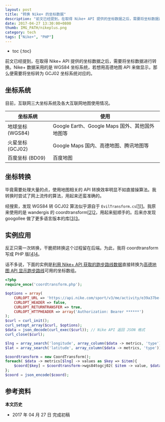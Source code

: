 ```yaml
---
layout: post
title: "转换 Nike+ 的坐标数据"
description: "前文已经提到，在取得 Nike+ API 提供的坐标数据之后，需要将坐标数据进行转换。Nike+ 数据采用的是 WGS84 坐标系统，若想用高德地图 API 来做显示，那么便需要将坐标转为 GCJ02 坐标系统对应的。"
date: 2017-04-27 13:30:00+0800
thumb: IMG_PATH/nikeplus.png
category: tech
tags: ["Nike+", "PHP"]
---
```


* toc
{:toc}

前文已经提到，在取得 Nike+ API 提供的坐标数据之后，需要将坐标数据进行转换。Nike+ 数据采用的是 WGS84 坐标系统，若想用高德地图 API 来做显示，那么便需要将坐标转为 GCJ02 坐标系统对应的。

## 坐标系统

目前，互联网三大坐标系统及各大互联网地图使用情况。

| 坐标系统         | 使用                                           |
|------------------|------------------------------------------------|
| 地球坐标 (WGS84) | Google Earth、Google Maps 国外、其他国外地图等 |
| 火星坐标 (GCJ02) | Google Maps 国内、高德地图、腾讯地图等         |
| 百度坐标 (BD09)  | 百度地图                                       |

## 坐标转换

毕竟需要处理大量的点，使用地图相关的 API 转换效率明显不如直接操算法。我转换时尝试了网上流传的算法，用起来还蛮准确的。

经搜索，发现 WGS84 转 GCJ02 算法似乎源自于 `EvilTransform.cs`[[1]][1]。我原来使用的是 wandergis 的 coordtransform[[2]][2]，用起来挺顺手的。后来亦发现 googollee 做了更多语言版本的库[[3]][3]。

## 实例应用

反正只需一次转换，干脆把转换这个过程留在后端。为此，我将 coordtransform 写成 PHP 版[[4]][4]。

话不多说，下面的实例是[利用 Nike+ API 获取的跑步路线数据](/use-nikeplus-api-to-get-coord.html)直接转换为[高德地图 API 显示跑步路线](/use-amap-api-to-show-running-line.html)可用的坐标数组。

```php
<?php
require_once('coordtransform.php');

$options = array(
    CURLOPT_URL => 'https://api.nike.com/sport/v3/me/activity/e39a37be-d4e8-4ef7-82cc-0b255c0f2834?metrics=longitude,latitude',
    CURLOPT_HEADER => false,
    CURLOPT_RETURNTRANSFER => true,
    CURLOPT_HTTPHEADER => array('Authorization: Bearer ******')
);
$curl = curl_init(); 
curl_setopt_array($curl, $options);
$data = json_decode(curl_exec($curl)); // Nike API 返回 JSON 格式
curl_close($curl); 

$lng = array_search('longitude', array_column($data -> metrics, 'type'));
$lat = array_search('latitude', array_column($data -> metrics, 'type'));

$coordtransform = new CoordTransform();
foreach( $data -> metrics[$lng] -> values as $key => $item){
    $coord[$key] = $coordtransform->wgs84togcj02( $item -> value, $data -> metrics[$lat] -> values[$key] -> value );
};
$coord = json_encode($coord);
```

## 参考资料

[1]: https://on4wp7.codeplex.com/SourceControl/latest#EvilTransform.cs "EvilTransform.cs"
[2]: https://github.com/wandergis/coordtransform "coordtransform 坐标转换"
[3]: https://github.com/googollee/eviltransform "Transport coordinate between earth(WGS-84) and mars in china(GCJ-02)."
[4]: https://github.com/fooleap/coordtransform_php "coordtransform_php"

**本文历史**

* 2017 年 04 月 27 日 完成初稿
